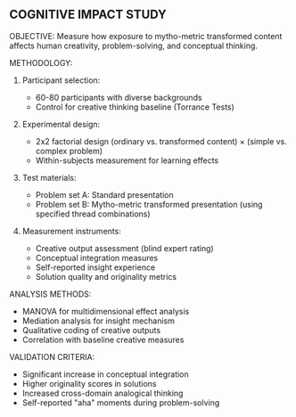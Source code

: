 COGNITIVE IMPACT STUDY
----------------------

OBJECTIVE:
Measure how exposure to mytho-metric transformed content affects human
creativity, problem-solving, and conceptual thinking.

METHODOLOGY:
1. Participant selection:
   - 60-80 participants with diverse backgrounds
   - Control for creative thinking baseline (Torrance Tests)

2. Experimental design:
   - 2x2 factorial design (ordinary vs. transformed content) × (simple vs. complex problem)
   - Within-subjects measurement for learning effects

3. Test materials:
   - Problem set A: Standard presentation
   - Problem set B: Mytho-metric transformed presentation
     (using specified thread combinations)

4. Measurement instruments:
   - Creative output assessment (blind expert rating)
   - Conceptual integration measures
   - Self-reported insight experience
   - Solution quality and originality metrics

ANALYSIS METHODS:
- MANOVA for multidimensional effect analysis
- Mediation analysis for insight mechanism
- Qualitative coding of creative outputs
- Correlation with baseline creative measures

VALIDATION CRITERIA:
- Significant increase in conceptual integration
- Higher originality scores in solutions
- Increased cross-domain analogical thinking
- Self-reported "aha" moments during problem-solving
